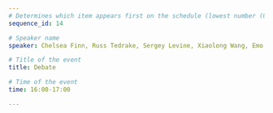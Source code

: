 ```yaml
---
# Determines which item appears first on the schedule (lowest number (0) appears first)
sequence_id: 14

# Speaker name
speaker: Chelsea Finn, Russ Tedrake, Sergey Levine, Xiaolong Wang, Emo Todorov, Scott Kuindersma, Stefan Schaal

# Title of the event
title: Debate

# Time of the event
time: 16:00-17:00

---
```

